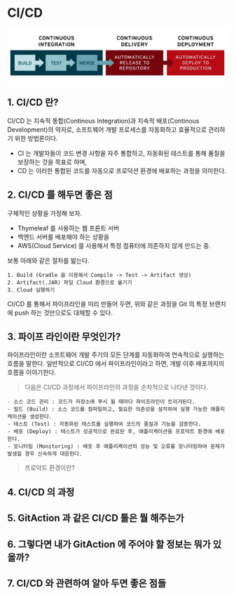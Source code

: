 # CI/CD

![CI/CD 파이프라인](../../99_img/CI_CD_PipeLine.png)

## 1. CI/CD 란?
CI/CD 는 지속적 통합(Continous Integration)과 지속적 배포(Continous Development)의 약자로, 소프트웨어 개발 프로세스를 자동화하고 효율적으로 관리하기 위한 방법론이다.
- CI 는 개발자들이 코드 변경 사항을 자주 통합하고, 자동화된 테스트를 통해 품질을 보장하는 것을 목표로 하며,
- CD 는 이러한 통합된 코드를 자동으로 프로덕션 환경에 배포하는 과정을 의미한다.

## 2. CI/CD 를 해두면 좋은 점
구체적인 상황을 가정해 보자.
- Thymeleaf 를 사용하는 웹 프론트 서버
- 백엔드 서버를 배포해야 하는 상황을
- AWS(Cloud Service) 를 사용해서 특정 컴퓨터에 의존하지 않게 만드는 중.

보통 아래와 같은 절차를 밟는다.
```
1. Build (Gradle 을 이용해서 Compile -> Test -> Artifact 생성)
2. Artifact(.JAR) 파일 Cloud 환경으로 옮기기
3. Cloud 실행하기
```

CI/CD 를 통해서 파이프라인을 미리 만들어 두면,
위와 같은 과정을 Git 의 특정 브랜치에 push 하는 것만으로도 대체할 수 있다.

## 3. 파이프 라인이란 무엇인가?
파이프라인이란 소프트웨어 개발 주기의 모든 단계를 자동화하여 연속적으로 실행하는 흐름을 말한다.
일반적으로 CI/CD 에서 파이프라인이라고 하면, 개발 이후 배포까지의 흐름을 이야기한다.

> 다음은 CI/CD 과정에서 파이프라인의 과정을 순차적으로 나타낸 것이다.
```
- 소스 코드 관리 : 코드가 저장소에 푸시 될 때마다 파이프라인이 트리거된다.
- 빌드 (Build) : 소스 코드를 컴파일하고, 필요한 의존성을 설치하여 실행 가능한 애플리케이션을 생성한다.
- 테스트 (Test) : 자동화된 테스트를 실행하여 코드의 품질과 기능을 검증한다.
- 배포 (Deploy) : 테스트가 성공적으로 완료된 후, 애플리케이션을 프로덕트 환경에 배포한다.
- 모니터링 (Monitoring) : 배포 후 애플리케이션의 성능 및 오류를 모니터링하여 문제가 발생할 경우 신속하게 대응한다.
```

> 프로덕트 환경이란?


## 4. CI/CD 의 과정

## 5. GitAction 과 같은 CI/CD 툴은 뭘 해주는가

## 6. 그렇다면 내가 GitAction 에 주어야 할 정보는 뭐가 있을까?

## 7. CI/CD 와 관련하여 알아 두면 좋은 점들
